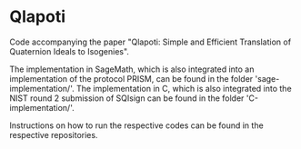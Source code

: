 # Qlapoti
Code accompanying the paper "Qlapoti: Simple and Efficient Translation of Quaternion Ideals to Isogenies".

The implementation in SageMath, which is also integrated into an implementation of the protocol PRISM, can be found in the folder 'sage-implementation/'. The implementation in C, which is also integrated into the NIST round 2 submission of SQIsign can be found in the folder 'C-implementation/'.

Instructions on how to run the respective codes can be found in the respective repositories.
